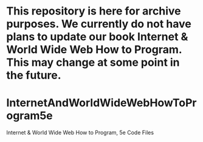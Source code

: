 # This repository is here for archive purposes. We currently do not have plans to update our book Internet & World Wide Web How to Program. This may change at some point in the future.

# InternetAndWorldWideWebHowToProgram5e
 Internet & World Wide Web How to Program, 5e Code Files
